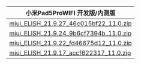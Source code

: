 | 小米Pad5ProWIFI  开发版/内测版    |
| ---- |
| [miui_ELISH_21.9.27_46c015bf22_11.0.zip](https://hugeota.d.miui.com/21.9.27/miui_ELISH_21.9.27_46c015bf22_11.0.zip)    |
| [miui_ELISH_21.9.24_9b6cf7394b_11.0.zip](https://hugeota.d.miui.com/21.9.24/miui_ELISH_21.9.24_9b6cf7394b_11.0.zip)    |
| [miui_ELISH_21.9.22_fd46675d12_11.0.zip](https://hugeota.d.miui.com/21.9.22/miui_ELISH_21.9.22_fd46675d12_11.0.zip)    |
| [miui_ELISH_21.9.17_accf622317_11.0.zip](https://hugeota.d.miui.com/21.9.17/miui_ELISH_21.9.17_accf622317_11.0.zip)    |
